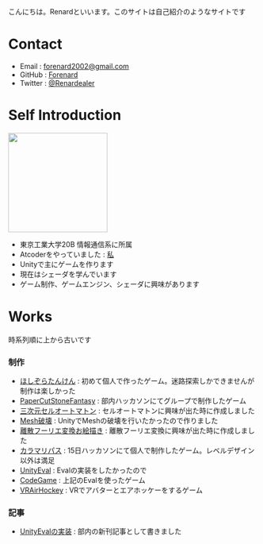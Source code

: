 こんにちは。Renardといいます。このサイトは自己紹介のようなサイトです
# Contact

- Email : forenard2002@gmail.com
- GitHub : [Forenard](https://github.com/Forenard)
- Twitter : [@Renardealer](https://twitter.com/Renardealer)

# Self Introduction

<img src="https://user-images.githubusercontent.com/64544361/118407508-06419400-b6bc-11eb-8f27-6c1672a27185.png" width="200">


- 東京工業大学20B 情報通信系に所属
- Atcoderをやっていました : [私](https://atcoder.jp/users/rennn)
- Unityで主にゲームを作ります
- 現在はシェーダを学んでいます
- ゲーム制作、ゲームエンジン、シェーダに興味があります

# Works

時系列順に上から古いです

### 制作

- [ほしぞらたんけん](https://github.com/Forenard/Exploring-the-Starry-Sky) : 初めて個人で作ったゲーム。迷路探索しかできませんが制作は楽しかった
- [PaperCutStoneFantasy](https://github.com/Forenard/PaperCutStoneFantasy) : 部内ハッカソンにてグループで制作したゲーム
- [三次元セルオートマトン](https://github.com/Forenard/Applications-of-cellular-automata) : セルオートマトンに興味が出た時に作成しました
- [Mesh破壊](https://github.com/Forenard/Mesh-destruction) : UnityでMeshの破壊を行いたかったので作りました
- [離散フーリエ変換お絵描き](https://github.com/Forenard/DFT_FourierDrawer) : 離散フーリエ変換に興味が出た時に作成しました
- [カラマリパス](https://unityroom.com/games/calamaripath) : 15日ハッカソンにて個人で制作したゲーム。レベルデザイン以外は満足
- [UnityEval](https://github.com/Forenard/Unity_Eval_Expamle) : Evalの実装をしたかったので
- [CodeGame](https://github.com/Forenard/CodeGame_exe) : 上記のEvalを使ったゲーム
- [VRAirHockey](https://sidequestvr.com/app/4261/vrairhockey) : VRでアバターとエアホッケーをするゲーム


### 記事

- [UnityEvalの実装](https://trap.jp/post/1292/) : 部内の新刊記事として書きました
